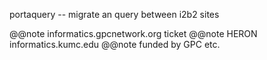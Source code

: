 portaquery -- migrate an query between i2b2 sites

@@note informatics.gpcnetwork.org ticket
@@note HERON informatics.kumc.edu
@@note funded by GPC etc.
